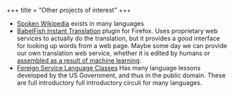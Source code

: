 +++
title = "Other projects of interest"
+++

  - [Spoken
    Wikipedia](http://en.wikipedia.org/wiki/Wikipedia:WikiProject_Spoken_Wikipedia)
    exists in many languages
  - [BabelFish Instant
    Translation](https://addons.mozilla.org/en-US/firefox/addon/7004)
    plugin for Firefox. Uses proprietary web services to actually do the
    translation, but it provides a good interface for looking up words
    from a web page. Maybe some day we can provide our own translation
    web service, whether it is edited by humans or [assembled as a
    result of machine
    learning](http://michaelnielsen.org/blog/implementing-statistical-machine-translation-using-mapreduce/).
  - [Foreign Service Language
    Classes](http://fsi-language-courses.org/Content.php) Has many
    language lessons developed by the US Government, and thus in the
    public domain. These are full introductory full introductory circuli
    for many languages.
